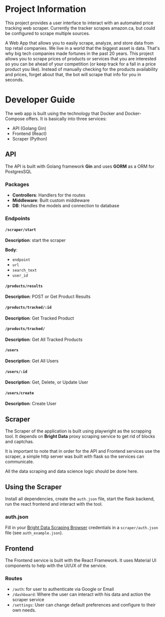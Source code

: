 # Project Information

This project provides a user interface to interact with an automated price tracking web scraper. Currently the tracker scrapes amazon.ca, but could be configured to scrape multiple sources.

A Web App that allows you to easily scrape, analyze, and store data from top retail companies.
We live in a world that the biggest asset is data. That's why big tech companies made fortunes in the past 20 years.
This project allows you to scrape prices of products or services that you are interested so you can
be ahead of your competition (or keep track for a fall in a price product you like). Instead of manually checking for the products
availability and prices, forget about that, the bot will scrape that info for you in seconds.

# Developer Guide

The web app is built using the technology that Docker and Docker-Compose offers. It is basically into three services:

- API (Golang Gin)
- Frontend (React)
- Scraper (Python)

## API

The API is built with Golang framework **Gin** and uses **GORM** as a ORM for PostgresSQL

### Packages

- **Controllers**: Handlers for the routes
- **Middleware**: Built custom middleware
- **DB**: Handles the models and connection to database

### Endpoints

#### `/scraper/start`

**Description**: start the scraper

**Body**:

- `endpoint`
- `url`
- `search_text`
- `user_id`

#### `/products/results`

**Description**: POST or Get Product Results

#### `/products/tracked/:id`

**Description**: Get Tracked Product

#### `/products/tracked/`

**Description**: Get All Tracked Products

#### `/users`

**Description**: Get All Users

#### `/users/:id`

**Description**: Get, Delete, or Update User

#### `/users/create`

**Description**: Create User

## Scraper

The Scraper of the application is built using playwright as the scrapping tool. It depends on **Bright Data** proxy scraping service to get rid of blocks and captchas.

It is important to note that in order for the API and Frontend services use the scraper, a simple http server was built with flask so the services can communicate.

All the data scraping and data science logic should be done here.

## Using the Scraper

Install all dependencies, create the `auth.json` file, start the flask backend, run the react frontend and interact with the tool.

### auth.json

Fill in your [Bright Data Scraping Browser](https://brightdata.com/products/scraping-browser) credentials in a `scraper/auth.json` file (see `auth_example.json`).

## Frontend

The Frontend service is built with the React Framework. It uses Material UI components to help with the UI/UX of the service.

### Routes

- `/auth`: for user to authenticate via Google or Email
- `/dashboard`: Where the user can interact with his data and
  action the scraper service
- `/settings`: User can change default preferences and configure
  to their own needs.

